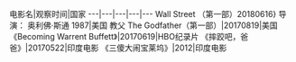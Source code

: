 电影名|观察时间|国家
---|---|---|---|---
Wall Street （第一部）20180616} 导　演： 奥利佛·斯通	1987|美国
教父 The Godfather（第一部）|20170819|美国
《Becoming Warrent Buffett》|20170619|HBO纪录片
《摔跤吧，爸爸》|20170522|印度电影
《三傻大闹宝莱坞》|2012|印度电影